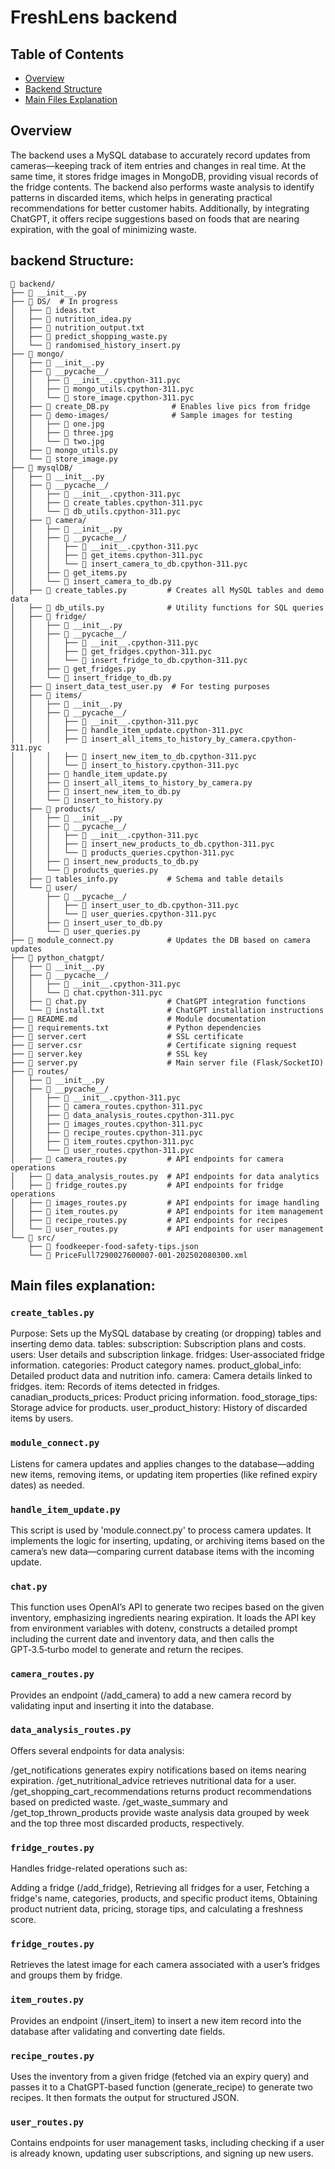 # FreshLens backend

## Table of Contents
- [Overview](#overview)
- [Backend Structure](#module-structure)
- [Main Files Explanation](#main-files-explanation)
  

## Overview  
The backend uses a MySQL database to accurately record updates from cameras—keeping track of item entries and changes in real time. At the same time, it stores fridge images in MongoDB, providing visual records of the fridge contents. The backend also performs waste analysis to identify patterns in discarded items, which helps in generating practical recommendations for better customer habits. Additionally, by integrating ChatGPT, it offers recipe suggestions based on foods that are nearing expiration, with the goal of minimizing waste.



## backend Structure:
```
📂 backend/
├── 📄 __init__.py
├── 📂 DS/  # In progress
│   ├── 📄 ideas.txt
│   ├── 📄 nutrition_idea.py
│   ├── 📄 nutrition_output.txt
│   ├── 📄 predict_shopping_waste.py
│   └── 📄 randomised_history_insert.py
├── 📂 mongo/
│   ├── 📄 __init__.py
│   ├── 📂 __pycache__/
│   │   ├── 📄 __init__.cpython-311.pyc
│   │   ├── 📄 mongo_utils.cpython-311.pyc
│   │   └── 📄 store_image.cpython-311.pyc
│   ├── 📄 create_DB.py              # Enables live pics from fridge
│   ├── 📂 demo-images/              # Sample images for testing
│   │   ├── 📄 one.jpg
│   │   ├── 📄 three.jpg
│   │   └── 📄 two.jpg
│   ├── 📄 mongo_utils.py
│   └── 📄 store_image.py
├── 📂 mysqlDB/
│   ├── 📄 __init__.py
│   ├── 📂 __pycache__/
│   │   ├── 📄 __init__.cpython-311.pyc
│   │   ├── 📄 create_tables.cpython-311.pyc
│   │   └── 📄 db_utils.cpython-311.pyc
│   ├── 📂 camera/
│   │   ├── 📄 __init__.py
│   │   ├── 📂 __pycache__/
│   │   │   ├── 📄 __init__.cpython-311.pyc
│   │   │   ├── 📄 get_items.cpython-311.pyc
│   │   │   └── 📄 insert_camera_to_db.cpython-311.pyc
│   │   ├── 📄 get_items.py
│   │   └── 📄 insert_camera_to_db.py
│   ├── 📄 create_tables.py         # Creates all MySQL tables and demo data
│   ├── 📄 db_utils.py              # Utility functions for SQL queries
│   ├── 📂 fridge/
│   │   ├── 📄 __init__.py
│   │   ├── 📂 __pycache__/
│   │   │   ├── 📄 __init__.cpython-311.pyc
│   │   │   ├── 📄 get_fridges.cpython-311.pyc
│   │   │   └── 📄 insert_fridge_to_db.cpython-311.pyc
│   │   ├── 📄 get_fridges.py
│   │   └── 📄 insert_fridge_to_db.py
│   ├── 📄 insert_data_test_user.py  # For testing purposes
│   ├── 📂 items/
│   │   ├── 📄 __init__.py
│   │   ├── 📂 __pycache__/
│   │   │   ├── 📄 __init__.cpython-311.pyc
│   │   │   ├── 📄 handle_item_update.cpython-311.pyc
│   │   │   ├── 📄 insert_all_items_to_history_by_camera.cpython-311.pyc
│   │   │   ├── 📄 insert_new_item_to_db.cpython-311.pyc
│   │   │   └── 📄 insert_to_history.cpython-311.pyc
│   │   ├── 📄 handle_item_update.py
│   │   ├── 📄 insert_all_items_to_history_by_camera.py
│   │   ├── 📄 insert_new_item_to_db.py
│   │   └── 📄 insert_to_history.py
│   ├── 📂 products/
│   │   ├── 📄 __init__.py
│   │   ├── 📂 __pycache__/
│   │   │   ├── 📄 __init__.cpython-311.pyc
│   │   │   ├── 📄 insert_new_products_to_db.cpython-311.pyc
│   │   │   └── 📄 products_queries.cpython-311.pyc
│   │   ├── 📄 insert_new_products_to_db.py
│   │   └── 📄 products_queries.py
│   ├── 📄 tables_info.py           # Schema and table details
│   └── 📂 user/
│       ├── 📂 __pycache__/
│       │   ├── 📄 insert_user_to_db.cpython-311.pyc
│       │   └── 📄 user_queries.cpython-311.pyc
│       ├── 📄 insert_user_to_db.py
│       └── 📄 user_queries.py
├── 📄 module_connect.py            # Updates the DB based on camera updates
├── 📂 python_chatgpt/
│   ├── 📄 __init__.py
│   ├── 📂 __pycache__/
│   │   ├── 📄 __init__.cpython-311.pyc
│   │   └── 📄 chat.cpython-311.pyc
│   ├── 📄 chat.py                  # ChatGPT integration functions
│   └── 📄 install.txt              # ChatGPT installation instructions
├── 📄 README.md                    # Module documentation
├── 📄 requirements.txt             # Python dependencies
├── 📄 server.cert                  # SSL certificate
├── 📄 server.csr                   # Certificate signing request
├── 📄 server.key                   # SSL key
├── 📄 server.py                    # Main server file (Flask/SocketIO)
├── 📂 routes/
│   ├── 📄 __init__.py
│   ├── 📂 __pycache__/
│   │   ├── 📄 __init__.cpython-311.pyc
│   │   ├── 📄 camera_routes.cpython-311.pyc
│   │   ├── 📄 data_analysis_routes.cpython-311.pyc
│   │   ├── 📄 images_routes.cpython-311.pyc
│   │   ├── 📄 recipe_routes.cpython-311.pyc
│   │   ├── 📄 item_routes.cpython-311.pyc
│   │   └── 📄 user_routes.cpython-311.pyc
│   ├── 📄 camera_routes.py         # API endpoints for camera operations
│   ├── 📄 data_analysis_routes.py  # API endpoints for data analytics
│   ├── 📄 fridge_routes.py         # API endpoints for fridge operations
│   ├── 📄 images_routes.py         # API endpoints for image handling
│   ├── 📄 item_routes.py           # API endpoints for item management
│   ├── 📄 recipe_routes.py         # API endpoints for recipes
│   └── 📄 user_routes.py           # API endpoints for user management
└── 📂 src/
    ├── 📄 foodkeeper-food-safety-tips.json
    └── 📄 PriceFull7290027600007-001-202502080300.xml

```

## Main files explanation:

### `create_tables.py`
Purpose:
Sets up the MySQL database by creating (or dropping) tables and inserting demo data.
tables:
    subscription: Subscription plans and costs.
    users: User details and subscription linkage.
    fridges: User-associated fridge information.
    categories: Product category names.
    product_global_info: Detailed product data and nutrition info.
    camera: Camera details linked to fridges.
    item: Records of items detected in fridges.
    canadian_products_prices: Product pricing information.
    food_storage_tips: Storage advice for products.
    user_product_history: History of discarded items by users.

### `module_connect.py`
Listens for camera updates and applies changes to the database—adding new items, removing items, or updating item properties (like refined expiry dates) as needed.

### `handle_item_update.py`
This script is used by 'module.connect.py' to process camera updates. It implements the logic for inserting, updating, or archiving items based on the camera’s new data—comparing current database items with the incoming update.

### `chat.py`
This function uses OpenAI’s API to generate two recipes based on the given inventory, emphasizing ingredients nearing expiration. It loads the API key from environment variables with dotenv, constructs a detailed prompt including the current date and inventory data, and then calls the GPT‑3.5‑turbo model to generate and return the recipes.


### `camera_routes.py`
Provides an endpoint (/add_camera) to add a new camera record by validating input and inserting it into the database.

### `data_analysis_routes.py`
Offers several endpoints for data analysis:

/get_notifications generates expiry notifications based on items nearing expiration.
/get_nutritional_advice retrieves nutritional data for a user.
/get_shopping_cart_recommendations returns product recommendations based on predicted waste.
/get_waste_summary and /get_top_thrown_products provide waste analysis data grouped by week and the top three most discarded products, respectively.

### `fridge_routes.py`
Handles fridge-related operations such as:

Adding a fridge (/add_fridge),
Retrieving all fridges for a user,
Fetching a fridge's name, categories, products, and specific product items,
Obtaining product nutrient data, pricing, storage tips, and calculating a freshness score.

### `fridge_routes.py`
Retrieves the latest image for each camera associated with a user’s fridges and groups them by fridge.

### `item_routes.py`
Provides an endpoint (/insert_item) to insert a new item record into the database after validating and converting date fields.

### `recipe_routes.py`
Uses the inventory from a given fridge (fetched via an expiry query) and passes it to a ChatGPT-based function (generate_recipe) to generate two recipes. It then formats the output for structured JSON.

### `user_routes.py`
Contains endpoints for user management tasks, including checking if a user is already known, updating user subscriptions, and signing up new users.




